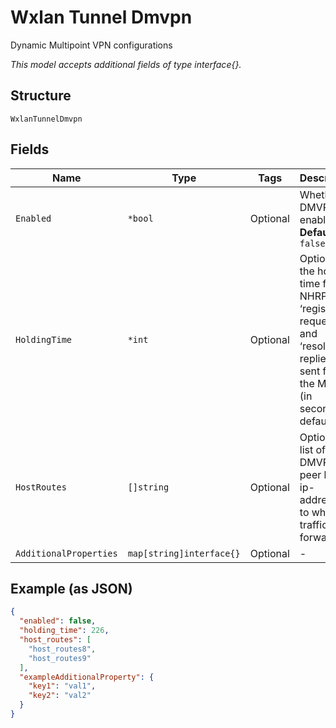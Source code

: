 
# Wxlan Tunnel Dmvpn

Dynamic Multipoint VPN configurations

*This model accepts additional fields of type interface{}.*

## Structure

`WxlanTunnelDmvpn`

## Fields

| Name | Type | Tags | Description |
|  --- | --- | --- | --- |
| `Enabled` | `*bool` | Optional | Whether DMVPN is enabled<br>**Default**: `false` |
| `HoldingTime` | `*int` | Optional | Optional; the holding time for NHRP ‘registration requests’  and ‘resolution replies’ sent from the Mist AP (in seconds); default 600 |
| `HostRoutes` | `[]string` | Optional | Optional; list of IPv4 DMVPN peer host ip-addresses to which traffic is forwarded |
| `AdditionalProperties` | `map[string]interface{}` | Optional | - |

## Example (as JSON)

```json
{
  "enabled": false,
  "holding_time": 226,
  "host_routes": [
    "host_routes8",
    "host_routes9"
  ],
  "exampleAdditionalProperty": {
    "key1": "val1",
    "key2": "val2"
  }
}
```

